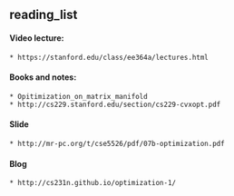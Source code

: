 ## reading_list
#### Video lecture:
    * https://stanford.edu/class/ee364a/lectures.html
#### Books and notes:
    * Opitimization_on_matrix_manifold
    * http://cs229.stanford.edu/section/cs229-cvxopt.pdf
#### Slide
    * http://mr-pc.org/t/cse5526/pdf/07b-optimization.pdf
#### Blog
    * http://cs231n.github.io/optimization-1/
